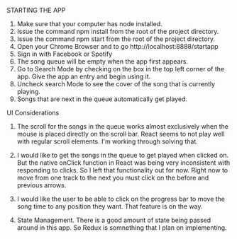 STARTING THE APP
1. Make sure that your computer has node installed.
2. Issue the command npm install from the root of the project directory.
3. Issue the command npm start from the root of the project directory.
4. Open your Chrome Browser and to go http://localhost:8888/startapp
5. Sign in with Facebook or Spotify
6. The song queue will be empty when the app first appears.
7. Go to Search Mode by checking on the box in the top left corner of the app. Give the app an entry and begin using it.
8. Uncheck search Mode to see the cover of the song that is currently playing.
9. Songs that are next in the queue automatically get played.

UI Considerations
1. The scroll for the songs in the queue works almost exclusively when the mouse is placed directly on the scroll bar. React seems to not play well with regular scroll elements. I'm working through solving that. 

2. I would like to get the songs in the queue to get played when clicked on. But the native onClick function in React was being very inconsistent with responding to clicks. So I left that functionality out for now. Right now to move from one track to the next you must click on the before and previous arrows.


3. I would like the user to be able to click on the progress bar to move the song time to any position they want. That feature is on the way. 

4. State Management. 
There is a good amount of state being passed around in this app.
So Redux is somnething that I plan on implementing.